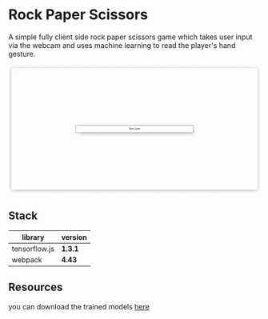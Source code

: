 # Rock Paper Scissors

A simple fully client side rock paper scissors game which takes user input via the webcam and uses machine learning to read the player's hand gesture.

![enter image description here](https://raw.githubusercontent.com/nijeesh4all/ML-Rock-Paper-Scissors-TensorflowJs/master/resources/demo.gif)

## Stack

| library       | version   |
| ------------- | --------- |
| tensorflow.js | **1.3.1** |
| webpack       | **4.43**  |

## Resources

you can download the trained models [here](https://raw.githubusercontent.com/nijeesh4all/ML-Rock-Paper-Scissors-TensorflowJs/master/resources)

